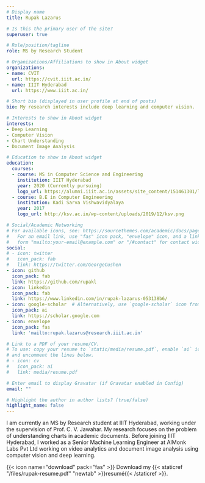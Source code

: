 ```yaml
---
# Display name
title: Rupak Lazarus

# Is this the primary user of the site?
superuser: true

# Role/position/tagline
role: MS by Research Student

# Organizations/Affiliations to show in About widget
organizations:
- name: CVIT
  url: https://cvit.iiit.ac.in/
- name: IIIT Hyderabad
  url: https://www.iiit.ac.in/

# Short bio (displayed in user profile at end of posts)
bio: My research interests include deep learning and computer vision.

# Interests to show in About widget
interests:
- Deep Learning
- Computer Vision
- Chart Understanding
- Document Image Analysis

# Education to show in About widget
education:
  courses:
  - course: MS in Computer Science and Engineering
    institution: IIIT Hyderabad
    year: 2020 (Currently pursuing)
    logo_url: https://alumni.iiit.ac.in/assets/site_content/151461301/logo.png
  - course: B.E in Computer Engineering
    institution: Kadi Sarva Vishwavidyalaya
    year: 2017
    logo_url: http://ksv.ac.in/wp-content/uploads/2019/12/ksv.png

# Social/Academic Networking
# For available icons, see: https://sourcethemes.com/academic/docs/page-builder/#icons
#   For an email link, use "fas" icon pack, "envelope" icon, and a link in the
#   form "mailto:your-email@example.com" or "/#contact" for contact widget.
social:
# - icon: twitter
#   icon_pack: fab
#   link: https://twitter.com/GeorgeCushen
- icon: github
  icon_pack: fab
  link: https://github.com/rupakl
- icon: linkedin
  icon_pack: fab
  link: https://www.linkedin.com/in/rupak-lazarus-053138b6/
- icon: google-scholar  # Alternatively, use `google-scholar` icon from `ai` icon pack
  icon_pack: ai
  link: https://scholar.google.com
- icon: envelope
  icon_pack: fas
  link: 'mailto:rupak.lazarus@research.iiit.ac.in'

# Link to a PDF of your resume/CV.
# To use: copy your resume to `static/media/resume.pdf`, enable `ai` icons in `params.toml`, 
# and uncomment the lines below.
# - icon: cv
#   icon_pack: ai
#   link: media/resume.pdf

# Enter email to display Gravatar (if Gravatar enabled in Config)
email: ""

# Highlight the author in author lists? (true/false)
highlight_name: false
---
```


I am currently an MS by Research student at IIIT Hyderabad, working under the supervision of Prof. C. V. Jawahar. My research focuses on the problem of understanding charts in academic documents. Before joining IIIT Hyderabad, I worked as a Senior Machine Learning Engineer at AIMonk Labs Pvt Ltd working on video analytics and document image analysis using computer vision and deep learning.

{{< icon name="download" pack="fas" >}} Download my {{< staticref "/files/rupak-resume.pdf" "newtab" >}}resumé{{< /staticref >}}.
